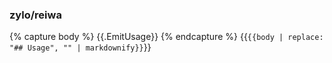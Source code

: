 ### zylo/reiwa

{% capture body %}
{{.EmitUsage}}
{% endcapture %}
{{`{{body | replace: "## Usage", "" | markdownify}}`}}
